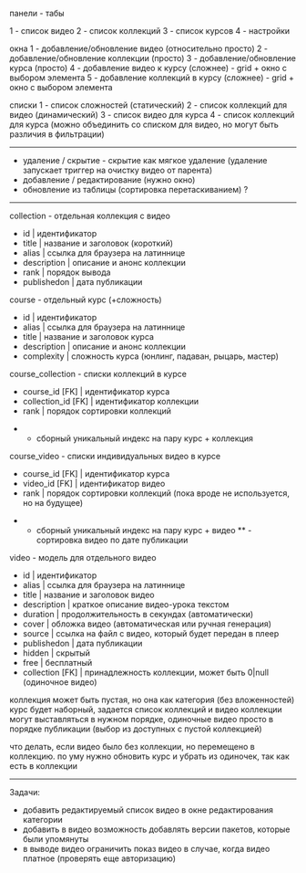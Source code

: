 панели - табы

1 - список видео
2 - список коллекций
3 - список курсов
4 - настройки

окна
1 - добавление/обновление видео (относительно просто)
2 - добавление/обновление коллекции (просто)
3 - добавление/обновление курса (просто)
4 - добавление видео к курсу (сложнее) - grid + окно с выбором элемента
5 - добавление коллекций в курсу (сложнее) - grid + окно с выбором элемента

списки
1 - список сложностей (статический)
2 - список коллекций для видео (динамический)
3 - список видео для курса
4 - список коллекций для курса (можно объединить со списком для видео, но могут быть различия в фильтрации)

-----------------

- удаление / скрытие - скрытие как мягкое удаление (удаление запускает триггер на очистку видео от парента)
- добавление / редактирование (нужно окно)
- обновление из таблицы (сортировка перетаскиванием) ?

--------------------

collection - отдельная коллекция с видео
- id | идентификатор
- title | название и заголовок (короткий)
- alias | ссылка для браузера на латиннице
- description | описание и анонс коллекции
- rank | порядок вывода
- publishedon | дата публикации

course - отдельный курс (+сложность)
- id | идентификатор
- alias | ссылка для браузера на латиннице
- title | название и заголовок курса
- description | описание и анонс коллекции
- complexity | сложность курса (юнлинг, падаван, рыцарь, мастер)

course_collection - списки коллекций в курсе
- course_id [FK] | идентификатор курса
- collection_id [FK] | идентификатор коллекции
- rank | порядок сортировки коллекций
* - сборный уникальный индекс на пару курс + коллекция

course_video - списки индивидуальных видео в курсе
- course_id [FK] | идентификатор курса
- video_id [FK] | идентификатор видео
- rank | порядок сортировки коллекций (пока вроде не используется, но на будущее)
* - сборный уникальный индекс на пару курс + видео
** - сортировка видео по дате публикации

video - модель для отдельного видео
- id | идентификатор
- alias | ссылка для браузера на латиннице
- title | название и заголовок видео
- description | краткое описание видео-урока текстом
- duration | продолжительность в секундах (автоматически)
- cover | обложка видео (автоматическая или ручная генерация)
- source | ссылка на файл с видео, который будет передан в плеер
- publishedon | дата публикации
- hidden | скрытый
- free | бесплатный
- collection [FK] | принадлежность коллекции, может быть 0|null (одиночное видео)


коллекция может быть пустая, но она как категория (без вложенностей)
курс будет наборный, задается список коллекций и видео
коллекции могут выставляться в нужном порядке, одиночные видео просто в порядке публикации (выбор из доступных с пустой коллекцией)

что делать, если видео было без коллекции, но перемещено в коллекцию. по уму нужно обновить курс и убрать из одиночек, так как есть в коллекции

----------------------------

Задачи:

- добавить редактируемый список видео в окне редактирования категории
- добавить в видео возможность добавлять версии пакетов, которые были упомянуты
- в выводе видео ограничить показ видео в случае, когда видео платное (проверять еще авторизацию)

